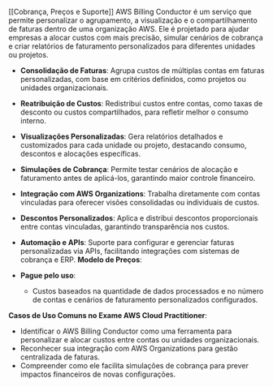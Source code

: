 [[Cobrança, Preços e Suporte]]
AWS Billing Conductor é um serviço que permite personalizar o agrupamento, a visualização e o compartilhamento de faturas dentro de uma organização AWS. Ele é projetado para ajudar empresas a alocar custos com mais precisão, simular cenários de cobrança e criar relatórios de faturamento personalizados para diferentes unidades ou projetos.
- **Consolidação de Faturas**: Agrupa custos de múltiplas contas em faturas personalizadas, com base em critérios definidos, como projetos ou unidades organizacionais.
- **Reatribuição de Custos**: Redistribui custos entre contas, como taxas de desconto ou custos compartilhados, para refletir melhor o consumo interno.
- **Visualizações Personalizadas**: Gera relatórios detalhados e customizados para cada unidade ou projeto, destacando consumo, descontos e alocações específicas.
- **Simulações de Cobrança**: Permite testar cenários de alocação e faturamento antes de aplicá-los, garantindo maior controle financeiro.
- **Integração com AWS Organizations**: Trabalha diretamente com contas vinculadas para oferecer visões consolidadas ou individuais de custos.
- **Descontos Personalizados**: Aplica e distribui descontos proporcionais entre contas vinculadas, garantindo transparência nos custos.
- **Automação e APIs**: Suporte para configurar e gerenciar faturas personalizadas via APIs, facilitando integrações com sistemas de cobrança e ERP.
**Modelo de Preços**:

- **Pague pelo uso**:
    - Custos baseados na quantidade de dados processados e no número de contas e cenários de faturamento personalizados configurados.

**Casos de Uso Comuns no Exame AWS Cloud Practitioner**:

- Identificar o AWS Billing Conductor como uma ferramenta para personalizar e alocar custos entre contas ou unidades organizacionais.
- Reconhecer sua integração com AWS Organizations para gestão centralizada de faturas.
- Compreender como ele facilita simulações de cobrança para prever impactos financeiros de novas configurações.